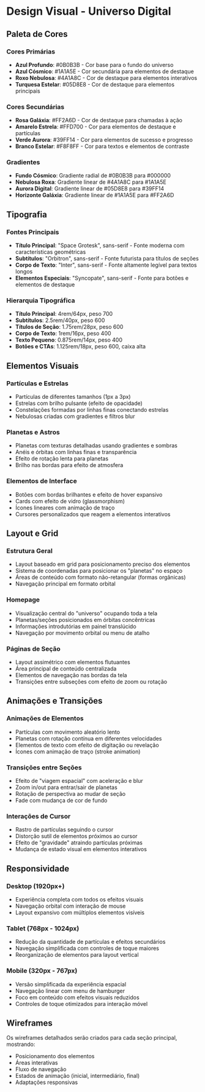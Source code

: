 # Design Visual - Universo Digital

## Paleta de Cores

### Cores Primárias
- **Azul Profundo**: #0B0B3B - Cor base para o fundo do universo
- **Azul Cósmico**: #1A1A5E - Cor secundária para elementos de destaque
- **Roxo Nebulosa**: #4A1A8C - Cor de destaque para elementos interativos
- **Turquesa Estelar**: #05D8E8 - Cor de destaque para elementos principais

### Cores Secundárias
- **Rosa Galáxia**: #FF2A6D - Cor de destaque para chamadas à ação
- **Amarelo Estrela**: #FFD700 - Cor para elementos de destaque e partículas
- **Verde Aurora**: #39FF14 - Cor para elementos de sucesso e progresso
- **Branco Estelar**: #F8F8FF - Cor para textos e elementos de contraste

### Gradientes
- **Fundo Cósmico**: Gradiente radial de #0B0B3B para #000000
- **Nebulosa Roxa**: Gradiente linear de #4A1A8C para #1A1A5E
- **Aurora Digital**: Gradiente linear de #05D8E8 para #39FF14
- **Horizonte Galáxia**: Gradiente linear de #1A1A5E para #FF2A6D

## Tipografia

### Fontes Principais
- **Título Principal**: "Space Grotesk", sans-serif - Fonte moderna com características geométricas
- **Subtítulos**: "Orbitron", sans-serif - Fonte futurista para títulos de seções
- **Corpo de Texto**: "Inter", sans-serif - Fonte altamente legível para textos longos
- **Elementos Especiais**: "Syncopate", sans-serif - Fonte para botões e elementos de destaque

### Hierarquia Tipográfica
- **Título Principal**: 4rem/64px, peso 700
- **Subtítulos**: 2.5rem/40px, peso 600
- **Títulos de Seção**: 1.75rem/28px, peso 600
- **Corpo de Texto**: 1rem/16px, peso 400
- **Texto Pequeno**: 0.875rem/14px, peso 400
- **Botões e CTAs**: 1.125rem/18px, peso 600, caixa alta

## Elementos Visuais

### Partículas e Estrelas
- Partículas de diferentes tamanhos (1px a 3px)
- Estrelas com brilho pulsante (efeito de opacidade)
- Constelações formadas por linhas finas conectando estrelas
- Nebulosas criadas com gradientes e filtros blur

### Planetas e Astros
- Planetas com texturas detalhadas usando gradientes e sombras
- Anéis e órbitas com linhas finas e transparência
- Efeito de rotação lenta para planetas
- Brilho nas bordas para efeito de atmosfera

### Elementos de Interface
- Botões com bordas brilhantes e efeito de hover expansivo
- Cards com efeito de vidro (glassmorphism)
- Ícones lineares com animação de traço
- Cursores personalizados que reagem a elementos interativos

## Layout e Grid

### Estrutura Geral
- Layout baseado em grid para posicionamento preciso dos elementos
- Sistema de coordenadas para posicionar os "planetas" no espaço
- Áreas de conteúdo com formato não-retangular (formas orgânicas)
- Navegação principal em formato orbital

### Homepage
- Visualização central do "universo" ocupando toda a tela
- Planetas/seções posicionados em órbitas concêntricas
- Informações introdutórias em painel translúcido
- Navegação por movimento orbital ou menu de atalho

### Páginas de Seção
- Layout assimétrico com elementos flutuantes
- Área principal de conteúdo centralizada
- Elementos de navegação nas bordas da tela
- Transições entre subseções com efeito de zoom ou rotação

## Animações e Transições

### Animações de Elementos
- Partículas com movimento aleatório lento
- Planetas com rotação contínua em diferentes velocidades
- Elementos de texto com efeito de digitação ou revelação
- Ícones com animação de traço (stroke animation)

### Transições entre Seções
- Efeito de "viagem espacial" com aceleração e blur
- Zoom in/out para entrar/sair de planetas
- Rotação de perspectiva ao mudar de seção
- Fade com mudança de cor de fundo

### Interações de Cursor
- Rastro de partículas seguindo o cursor
- Distorção sutil de elementos próximos ao cursor
- Efeito de "gravidade" atraindo partículas próximas
- Mudança de estado visual em elementos interativos

## Responsividade

### Desktop (1920px+)
- Experiência completa com todos os efeitos visuais
- Navegação orbital com interação de mouse
- Layout expansivo com múltiplos elementos visíveis

### Tablet (768px - 1024px)
- Redução da quantidade de partículas e efeitos secundários
- Navegação simplificada com controles de toque maiores
- Reorganização de elementos para layout vertical

### Mobile (320px - 767px)
- Versão simplificada da experiência espacial
- Navegação linear com menu de hamburger
- Foco em conteúdo com efeitos visuais reduzidos
- Controles de toque otimizados para interação móvel

## Wireframes

Os wireframes detalhados serão criados para cada seção principal, mostrando:
- Posicionamento dos elementos
- Áreas interativas
- Fluxo de navegação
- Estados de animação (inicial, intermediário, final)
- Adaptações responsivas
